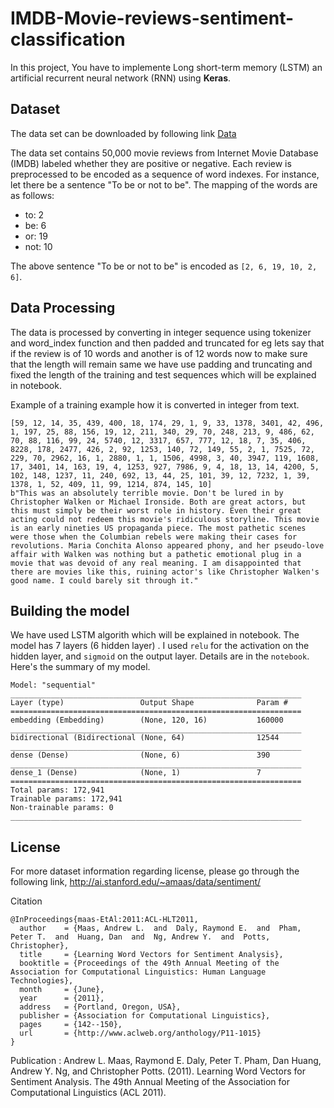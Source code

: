 # IMDB-Movie-reviews-sentiment-classification


In this project, You have to implemente Long short-term memory (LSTM)  an artificial recurrent neural network (RNN) using __Keras__.

## Dataset

The data set can be downloaded by following link [Data](https://www.kaggle.com/lakshmi25npathi/imdb-dataset-of-50k-movie-reviews)

The data set contains 50,000 movie reviews from Internet Movie Database (IMDB) labeled whether they are positive or negative.
Each review is preprocessed to be encoded as a sequence of word indexes.
For instance, let there be a sentence "To be or not to be".
The mapping of the words are as follows:

- to: 2
- be: 6
- or: 19
- not: 10

The above sentence "To be or not to be" is encoded as `[2, 6, 19, 10, 2, 6]`.

## Data Processing

The data is processed by converting in integer sequence using tokenizer and word_index function and then padded and truncated for eg lets say that if the review is of 10 words and another is of 12 words now to make sure that the length will remain same we have use padding and truncating and fixed the length of the training and test sequences which will be explained in notebook.

Example of a training example how it is converted in integer from text.

```
[59, 12, 14, 35, 439, 400, 18, 174, 29, 1, 9, 33, 1378, 3401, 42, 496, 1, 197, 25, 88, 156, 19, 12, 211, 340, 29, 70, 248, 213, 9, 486, 62, 70, 88, 116, 99, 24, 5740, 12, 3317, 657, 777, 12, 18, 7, 35, 406, 8228, 178, 2477, 426, 2, 92, 1253, 140, 72, 149, 55, 2, 1, 7525, 72, 229, 70, 2962, 16, 1, 2880, 1, 1, 1506, 4998, 3, 40, 3947, 119, 1608, 17, 3401, 14, 163, 19, 4, 1253, 927, 7986, 9, 4, 18, 13, 14, 4200, 5, 102, 148, 1237, 11, 240, 692, 13, 44, 25, 101, 39, 12, 7232, 1, 39, 1378, 1, 52, 409, 11, 99, 1214, 874, 145, 10]
b"This was an absolutely terrible movie. Don't be lured in by Christopher Walken or Michael Ironside. Both are great actors, but this must simply be their worst role in history. Even their great acting could not redeem this movie's ridiculous storyline. This movie is an early nineties US propaganda piece. The most pathetic scenes were those when the Columbian rebels were making their cases for revolutions. Maria Conchita Alonso appeared phony, and her pseudo-love affair with Walken was nothing but a pathetic emotional plug in a movie that was devoid of any real meaning. I am disappointed that there are movies like this, ruining actor's like Christopher Walken's good name. I could barely sit through it."
```

## Building the model

We have used LSTM algorith which will be explained in notebook.
The model has 7 layers (6 hidden layer) .
I used `relu` for the activation on the hidden layer, and `sigmoid` on the output layer.
Details are in the `notebook`.
Here's the summary of my model.

```
Model: "sequential"
_________________________________________________________________
Layer (type)                 Output Shape              Param #   
=================================================================
embedding (Embedding)        (None, 120, 16)           160000    
_________________________________________________________________
bidirectional (Bidirectional (None, 64)                12544     
_________________________________________________________________
dense (Dense)                (None, 6)                 390       
_________________________________________________________________
dense_1 (Dense)              (None, 1)                 7         
=================================================================
Total params: 172,941
Trainable params: 172,941
Non-trainable params: 0
_________________________________________________________________
```


## License
For more dataset information regarding license, please go through the following link,
http://ai.stanford.edu/~amaas/data/sentiment/

Citation

```
@InProceedings{maas-EtAl:2011:ACL-HLT2011,
  author    = {Maas, Andrew L.  and  Daly, Raymond E.  and  Pham, Peter T.  and  Huang, Dan  and  Ng, Andrew Y.  and  Potts, Christopher},
  title     = {Learning Word Vectors for Sentiment Analysis},
  booktitle = {Proceedings of the 49th Annual Meeting of the Association for Computational Linguistics: Human Language Technologies},
  month     = {June},
  year      = {2011},
  address   = {Portland, Oregon, USA},
  publisher = {Association for Computational Linguistics},
  pages     = {142--150},
  url       = {http://www.aclweb.org/anthology/P11-1015}
}
```
Publication : Andrew L. Maas, Raymond E. Daly, Peter T. Pham, Dan Huang, Andrew Y. Ng, and Christopher Potts. (2011). Learning Word Vectors for Sentiment Analysis. The 49th Annual Meeting of the Association for Computational Linguistics (ACL 2011).
